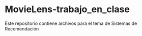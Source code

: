 # MovieLens-trabajo_en_clase
Este repositorio contiene archivos para el tema de Sistemas de Recomendación
